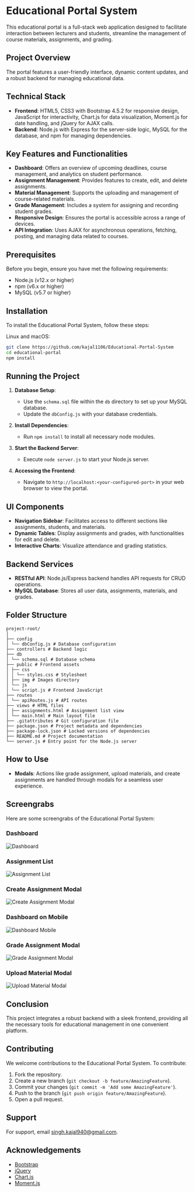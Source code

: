 # Educational Portal System

This educational portal is a full-stack web application designed to facilitate interaction between lecturers and students, streamline the management of course materials, assignments, and grading.

## Project Overview

The portal features a user-friendly interface, dynamic content updates, and a robust backend for managing educational data. 

## Technical Stack

- **Frontend**: HTML5, CSS3 with Bootstrap 4.5.2 for responsive design, JavaScript for interactivity, Chart.js for data visualization, Moment.js for date handling, and jQuery for AJAX calls.
- **Backend**: Node.js with Express for the server-side logic, MySQL for the database, and npm for managing dependencies.

## Key Features and Functionalities

- **Dashboard**: Offers an overview of upcoming deadlines, course management, and analytics on student performance.
- **Assignment Management**: Provides features to create, edit, and delete assignments.
- **Material Management**: Supports the uploading and management of course-related materials.
- **Grade Management**: Includes a system for assigning and recording student grades.
- **Responsive Design**: Ensures the portal is accessible across a range of devices.
- **API Integration**: Uses AJAX for asynchronous operations, fetching, posting, and managing data related to courses.

## Prerequisites

Before you begin, ensure you have met the following requirements:
- Node.js (v12.x or higher)
- npm (v6.x or higher)
- MySQL (v5.7 or higher)

## Installation

To install the Educational Portal System, follow these steps:

Linux and macOS:

```bash
git clone https://github.com/kajal1106/Educational-Portal-System
cd educational-portal
npm install
```
## Running the Project

1. **Database Setup**:
   - Use the `schema.sql` file within the `db` directory to set up your MySQL database.
   - Update the `dbConfig.js` with your database credentials.

2. **Install Dependencies**:
   - Run `npm install` to install all necessary node modules.

3. **Start the Backend Server**:
   - Execute `node server.js` to start your Node.js server.

4. **Accessing the Frontend**:
   - Navigate to `http://localhost:<your-configured-port>` in your web browser to view the portal.

## UI Components

- **Navigation Sidebar**: Facilitates access to different sections like assignments, students, and materials.
- **Dynamic Tables**: Display assignments and grades, with functionalities for edit and delete.
- **Interactive Charts**: Visualize attendance and grading statistics.

## Backend Services

- **RESTful API**: Node.js/Express backend handles API requests for CRUD operations.
- **MySQL Database**: Stores all user data, assignments, materials, and grades.

## Folder Structure

```
project-root/
│
├── config
│ └── dbConfig.js # Database configuration
├── controllers # Backend logic
├── db
│ └── schema.sql # Database schema
├── public # Frontend assets
│ ├── css
│ │ └── styles.css # Stylesheet
│ ├── img # Images directory
│ └── js
│ └── script.js # Frontend JavaScript
├── routes
│ └── apiRoutes.js # API routes
├── views # HTML files
│ ├── assignments.html # Assignment list view
│ └── main.html # Main layout file
├── .gitattributes # Git configuration file
├── package.json # Project metadata and dependencies
├── package-lock.json # Locked versions of dependencies
├── README.md # Project documentation
└── server.js # Entry point for the Node.js server
```

## How to Use
- **Modals**: Actions like grade assignment, upload materials, and create assignments are handled through modals for a seamless user experience.

## Screengrabs

Here are some screengrabs of the Educational Portal System:

### Dashboard
![Dashboard](screengrab/dashboard.png)

### Assignment List
![Assignment List](screengrab/assignmentList.png)

### Create Assignment Modal
![Create Assignment Modal](screengrab/createAssignmentModal.png)

### Dashboard on Mobile
![Dashboard Mobile](screengrab/dashboardMobile.png)

### Grade Assignment Modal
![Grade Assignment Modal](screengrab/gradeAssignmentModal.png)

### Upload Material Modal
![Upload Material Modal](screengrab/uploadMaterialModal.png)


## Conclusion
This project integrates a robust backend with a sleek frontend, providing all the necessary tools for educational management in one convenient platform.

## Contributing

We welcome contributions to the Educational Portal System. To contribute:

1. Fork the repository.
2. Create a new branch (`git checkout -b feature/AmazingFeature`).
3. Commit your changes (`git commit -m 'Add some AmazingFeature'`).
4. Push to the branch (`git push origin feature/AmazingFeature`).
5. Open a pull request.


## Support

For support, email singh.kajal940@gmail.com.

## Acknowledgements

- [Bootstrap](https://getbootstrap.com)
- [jQuery](https://jquery.com)
- [Chart.js](https://www.chartjs.org)
- [Moment.js](https://momentjs.com)


